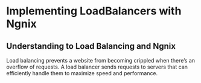 #   Implementing LoadBalancers with Ngnix

##  Understanding to Load Balancing and Ngnix

Load balancing prevents a website from becoming crippled when there’s an overflow of requests. A load balancer sends requests to servers that can efficiently handle them to maximize speed and performance.

